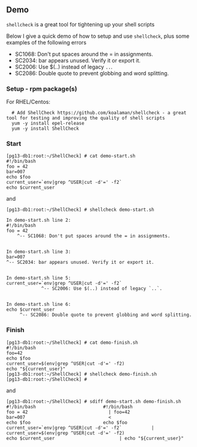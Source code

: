 ## Demo


`shellcheck` is a great tool for tightening up your shell scripts

Below I give a quick demo of how to setup and use `shellcheck`, plus some examples of the following errors

* SC1068: Don't put spaces around the = in assignments.
* SC2034: bar appears unused. Verify it or export it.
* SC2006: Use $(..) instead of legacy `..`.
* SC2086: Double quote to prevent globbing and word splitting.



### Setup - rpm package(s)

For RHEL/Centos:

```
  # Add ShellCheck https://github.com/koalaman/shellcheck - a great tool for testing and improving the quality of shell scripts
  yum -y install epel-release
  yum -y install ShellCheck
```



### Start 

```
[pg13-db1:root:~/ShellCheck] # cat demo-start.sh
#!/bin/bash
foo = 42
bar=007
echo $foo
current_user=`env|grep ^USER|cut -d'=' -f2`
echo $current_user
```

and

```
[pg13-db1:root:~/ShellCheck] # shellcheck demo-start.sh

In demo-start.sh line 2:
#!/bin/bash
foo = 42
    ^-- SC1068: Don't put spaces around the = in assignments.


In demo-start.sh line 3:
bar=007
^-- SC2034: bar appears unused. Verify it or export it.


In demo-start.sh line 5:
current_user=`env|grep ^USER|cut -d'=' -f2`
             ^-- SC2006: Use $(..) instead of legacy `..`.


In demo-start.sh line 6:
echo $current_user
     ^-- SC2086: Double quote to prevent globbing and word splitting.
```



### Finish

```
[pg13-db1:root:~/ShellCheck] # cat demo-finish.sh
#!/bin/bash
foo=42
echo $foo
current_user=$(env|grep ^USER|cut -d'=' -f2)
echo "${current_user}"
[pg13-db1:root:~/ShellCheck] # shellcheck demo-finish.sh
[pg13-db1:root:~/ShellCheck] #
```

and 

```
[pg13-db1:root:~/ShellCheck] # sdiff demo-start.sh demo-finish.sh
#!/bin/bash							#!/bin/bash
foo = 42						      |	foo=42
bar=007							      <
echo $foo							echo $foo
current_user=`env|grep ^USER|cut -d'=' -f2`		      |	current_user=$(env|grep ^USER|cut -d'=' -f2)
echo $current_user					      |	echo "${current_user}"
```